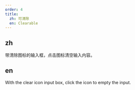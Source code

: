 ```yaml
---
order: 4
title:
  zh: 可清除
  en: Clearable
---
```


## zh

带清除图标的输入框，点击图标清空输入内容。

## en

With the clear icon input box, click the icon to empty the input.  
